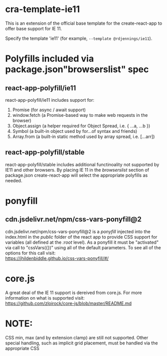 # cra-template-ie11

This is an extension of the official base template for the create-react-app to offer base support for IE 11.

Specify the template 'ie11' (for example, `--template @rdjennings/ie11`).

# Polyfills included via package.json"browserslist" spec

## react-app-polyfill/ie11

react-app-polyfill/ie11 includes support for:

<ol>
<li>Promise (for async / await support)</li>
<li>window.fetch (a Promise-based way to make web requests in the browser)</li>
<li>Object.assign (a helper required for Object Spread, i.e. { ...a, ...b })</li>
<li>Symbol (a built-in object used by for...of syntax and friends)</li>
<li>Array.from (a built-in static method used by array spread, i.e. [...arr])</li>
</ol>

## react-app-polyfill/stable

react-app-polyfill/stable includes additional functinoality not supported by IE11 and other browsers. By placing IE 11 in the _browserslist_ section of package.json create-react-app will select the appropriate polyfills as needed.

# ponyfill

## cdn.jsdelivr.net/npm/css-vars-ponyfill@2

cdn.jsdelivr.net/npm/css-vars-ponyfill@2 is a _ponyfill_ injected into the index.html in the _public_ folder of the react app to provide CSS support for variables (all defined at the _:root_ level). As a ponyfill it must be "activated" via call to "cssVars({})" using all of the default parameters. To see all of the options for this call visit:  
https://jhildenbiddle.github.io/css-vars-ponyfill/#/

# core.js

A great deal of the IE 11 support is dereived from core.js. For more information on what is supported visit:  
https://github.com/zloirock/core-js/blob/master/README.md

# NOTE:

CSS min, max (and by extension clamp) are still not supported. Other special handling, such as implicit grid placement, must be handled via the appropriate CSS
